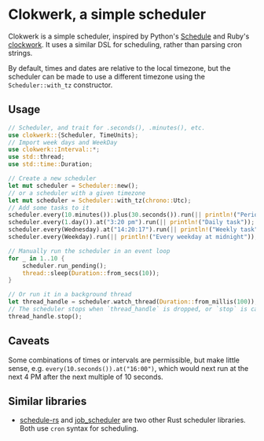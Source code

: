 # Clokwerk, a simple scheduler

Clokwerk is a simple scheduler, inspired by Python's [Schedule](https://schedule.readthedocs.io/en/stable/)
and Ruby's [clockwork](https://github.com/Rykian/clockwork). It uses a similar DSL for scheduling, rather than
parsing cron strings.

By default, times and dates are relative to the local timezone, but the scheduler can be made to use a 
different timezone using the `Scheduler::with_tz` constructor.

## Usage
```rust
// Scheduler, and trait for .seconds(), .minutes(), etc.
use clokwerk::{Scheduler, TimeUnits};
// Import week days and WeekDay
use clokwerk::Interval::*;
use std::thread;
use std::time::Duration;

// Create a new scheduler
let mut scheduler = Scheduler::new();
// or a scheduler with a given timezone
let mut scheduler = Scheduler::with_tz(chrono::Utc);
// Add some tasks to it
scheduler.every(10.minutes()).plus(30.seconds()).run(|| println!("Periodic task"));
scheduler.every(1.day()).at("3:20 pm").run(|| println!("Daily task"));
scheduler.every(Wednesday).at("14:20:17").run(|| println!("Weekly task"));
scheduler.every(Weekday).run(|| println!("Every weekday at midnight"));

// Manually run the scheduler in an event loop
for _ in 1..10 {
    scheduler.run_pending();
    thread::sleep(Duration::from_secs(10));
}

// Or run it in a background thread
let thread_handle = scheduler.watch_thread(Duration::from_millis(100));
// The scheduler stops when `thread_handle` is dropped, or `stop` is called
thread_handle.stop();
```

## Caveats
Some combinations of times or intervals are permissible, but make little sense, e.g. `every(10.seconds()).at("16:00")`, which would next run at the next 4 PM after the next multiple of 10 seconds.

## Similar libraries
* [schedule-rs](https://github.com/mehcode/schedule-rs) and [job_scheduler](https://github.com/lholden/job_scheduler) are two other Rust scheduler libraries. Both use `cron` syntax for scheduling.
